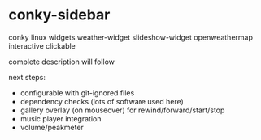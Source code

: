 # conky-sidebar
conky linux widgets weather-widget slideshow-widget openweathermap interactive clickable

complete description will follow

next steps:

 - configurable with git-ignored files
 - dependency checks (lots of software used here)
 - gallery overlay (on mouseover) for rewind/forward/start/stop
 - music player integration
 - volume/peakmeter

